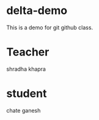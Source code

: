 # delta-demo
This is a demo for git github class.

# Teacher
 shradha khapra
 # student
 chate ganesh